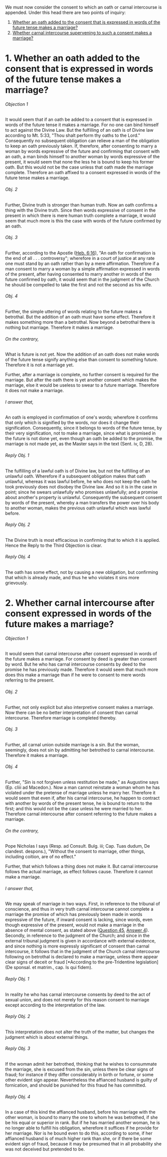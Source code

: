 We must now consider the consent to which an oath or carnal intercourse is appended. Under this head there are two points of inquiry:  

1. [ Whether an oath added to the consent that is expressed in words of the future tense makes a marriage?  ](#1.%20Whether%20an%20oath%20added%20to%20the%20consent%20that%20is%20expressed%20in%20words%20of%20the%20future%20tense%20makes%20a%20marriage?)
2. [ Whether carnal intercourse supervening to such a consent makes a marriage?  ](#2.%20Whether%20carnal%20intercourse%20after%20consent%20expressed%20in%20words%20of%20the%20future%20makes%20a%20marriage?)



# 1. Whether an oath added to the consent that is expressed in words of the future tense makes a marriage? 

###### Objection 1
It would seem that if an oath be added to a consent that is expressed in words of the future tense it makes a marriage. For no one can bind himself to act against the Divine Law. But the fulfilling of an oath is of Divine law according to Mt. 5:33, "Thou shalt perform thy oaths to the Lord." Consequently no subsequent obligation can relieve a man of the obligation to keep an oath previously taken. If, therefore, after consenting to marry a woman by words expressive of the future and confirming that consent with an oath, a man binds himself to another woman by words expressive of the present, it would seem that none the less he is bound to keep his former oath. But this would not be the case unless that oath made the marriage complete. Therefore an oath affixed to a consent expressed in words of the future tense makes a marriage.  

###### Obj. 2
Further, Divine truth is stronger than human truth. Now an oath confirms a thing with the Divine truth. Since then words expressive of consent in the present in which there is mere human truth complete a marriage, it would seem that much more is this the case with words of the future confirmed by an oath.  

###### Obj. 3
Further, according to the Apostle ([Heb. 6:16](http://bible.gospelcom.net/bible?Heb++6:16)), "An oath for confirmation is the end of all . . . controversy"; wherefore in a court of justice at any rate one must stand by an oath rather than by a mere affirmation. Therefore if a man consent to marry a woman by a simple affirmation expressed in words of the present, after having consented to marry another in words of the future confirmed by oath, it would seem that in the judgment of the Church he should be compelled to take the first and not the second as his wife.  

###### Obj. 4
Further, the simple uttering of words relating to the future makes a betrothal. But the addition of an oath must have some effect. Therefore it makes something more than a betrothal. Now beyond a betrothal there is nothing but marriage. Therefore it makes a marriage.  

###### On the contrary,
What is future is not yet. Now the addition of an oath does not make words of the future tense signify anything else than consent to something future. Therefore it is not a marriage yet.  

Further, after a marriage is complete, no further consent is required for the marriage. But after the oath there is yet another consent which makes the marriage, else it would be useless to swear to a future marriage. Therefore it does not make a marriage.  

###### I answer that,
An oath is employed in confirmation of one's words; wherefore it confirms that only which is signified by the words, nor does it change their signification. Consequently, since it belongs to words of the future tense, by their very signification, not to make a marriage, since what is promised in the future is not done yet, even though an oath be added to the promise, the marriage is not made yet, as the Master says in the text (Sent. iv, D, 28).  

###### Reply Obj. 1
The fulfilling of a lawful oath is of Divine law, but not the fulfilling of an unlawful oath. Wherefore if a subsequent obligation makes that oath unlawful, whereas it was lawful before, he who does not keep the oath he took previously does not disobey the Divine law. And so it is in the case in point; since he swears unlawfully who promises unlawfully; and a promise about another's property is unlawful. Consequently the subsequent consent by words of the present, whereby a man transfers the power over his body to another woman, makes the previous oath unlawful which was lawful before.  

###### Reply Obj. 2
The Divine truth is most efficacious in confirming that to which it is applied. Hence the Reply to the Third Objection is clear.  

###### Reply Obj. 4
The oath has some effect, not by causing a new obligation, but confirming that which is already made, and thus he who violates it sins more grievously.  




# 2. Whether carnal intercourse after consent expressed in words of the future makes a marriage? 

###### Objection 1
It would seem that carnal intercourse after consent expressed in words of the future makes a marriage. For consent by deed is greater than consent by word. But he who has carnal intercourse consents by deed to the promise he has previously made. Therefore it would seem that much more does this make a marriage than if he were to consent to mere words referring to the present.  

###### Obj. 2
Further, not only explicit but also interpretive consent makes a marriage. Now there can be no better interpretation of consent than carnal intercourse. Therefore marriage is completed thereby.  

###### Obj. 3
Further, all carnal union outside marriage is a sin. But the woman, seemingly, does not sin by admitting her betrothed to carnal intercourse. Therefore it makes a marriage.  

###### Obj. 4
Further, "Sin is not forgiven unless restitution be made," as Augustine says (Ep. cliii ad Macedon.). Now a man cannot reinstate a woman whom he has violated under the pretense of marriage unless he marry her. Therefore it would seem that even if, after his carnal intercourse, he happen to contract with another by words of the present tense, he is bound to return to the first; and this would not be the case unless he were married to her. Therefore carnal intercourse after consent referring to the future makes a marriage.  

###### On the contrary,
Pope Nicholas I says (Resp. ad Consult. Bulg. iii; Cap. Tuas dudum, De clandest. despons.), "Without the consent to marriage, other things, including coition, are of no effect."  

Further, that which follows a thing does not make it. But carnal intercourse follows the actual marriage, as effect follows cause. Therefore it cannot make a marriage.  

###### I answer that,
We may speak of marriage in two ways. First, in reference to the tribunal of conscience, and thus in very truth carnal intercourse cannot complete a marriage the promise of which has previously been made in words expressive of the future, if inward consent is lacking, since words, even though expressive of the present, would not make a marriage in the absence of mental consent, as stated above ([Question 45](45.%20Marriage%20Consent%20Considered%20in%20Itself.md), [Answer 4](45.%20Marriage%20Consent%20Considered%20in%20Itself.md#4.%20Whether,%20in%20the%20absence%20of%20inward%20consent,%20a%20marriage%20is%20made%20by%20consent%20given%20in%20words%20of%20the%20present?%20)). Secondly, in reference to the judgment of the Church; and since in the external tribunal judgment is given in accordance with external evidence, and since nothing is more expressly significant of consent than carnal intercourse, it follows that in the judgment of the Church carnal intercourse following on betrothal is declared to make a marriage, unless there appear clear signs of deceit or fraud \[\*According to the pre-Tridentine legislation\] (De sponsal. et matrim., cap. Is qui fidem).  

###### Reply Obj. 1
In reality he who has carnal intercourse consents by deed to the act of sexual union, and does not merely for this reason consent to marriage except according to the interpretation of the law.  

###### Reply Obj. 2
This interpretation does not alter the truth of the matter, but changes the judgment which is about external things.  

###### Reply Obj. 3
If the woman admit her betrothed, thinking that he wishes to consummate the marriage, she is excused from the sin, unless there be clear signs of fraud; for instance if they differ considerably in birth or fortune, or some other evident sign appear. Nevertheless the affianced husband is guilty of fornication, and should be punished for this fraud he has committed.  

###### Reply Obj. 4
In a case of this kind the affianced husband, before his marriage with the other woman, is bound to marry the one to whom he was betrothed, if she be his equal or superior in rank. But if he has married another woman, he is no longer able to fulfill his obligation, wherefore it suffices if he provide for her marriage. Nor is he bound even to do this, according to some, if her affianced husband is of much higher rank than she, or if there be some evident sign of fraud, because it may be presumed that in all probability she was not deceived but pretended to be.